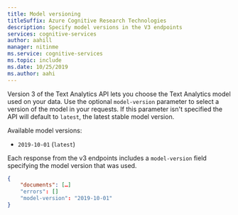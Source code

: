 ```yaml
---
title: Model versioning
titleSuffix: Azure Cognitive Research Technologies
description: Specify model versions in the V3 endpoints
services: cognitive-services
author: aahill
manager: nitinme
ms.service: cognitive-services
ms.topic: include
ms.date: 10/25/2019
ms.author: aahi
---
```


Version 3 of the Text Analytics API lets you choose the Text Analytics model used on your data. Use the optional `model-version` parameter to select a version of the model in your requests. If this parameter isn't specified the API will default to `latest`, the latest stable model version.

Available model versions:
* `2019-10-01` (`latest`)

Each response from the v3 endpoints includes a `model-version` field specifying the model version that was used.

```json
{
    "documents": […]
    "errors": []
    "model-version": "2019-10-01"
}
```
